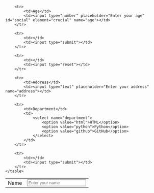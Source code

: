 <!DOCTYPE html>
<html lang="en">
<head>
    <meta charset="UTF-8">
    <meta name="viewport" content="width=device-width, initial-scale=1.0">
    <title>Form Example</title>
</head>
<body>

<form>
    <table>
        <tr>
            <td>Name</td>
            <td><input type="text" placeholder="Enter your name" name="namewer" id="ww" element="asdf" tag="dfg"></td>
        </tr>
    
        <tr>
            <td>Age</td>
            <td><input type="number" placeholder="Enter your age" id="social" element="crucial" name="age"></td>
        </tr>
    
        <tr>
            <td></td>
            <td><input type="submit"></td>
        </tr>
    
        <tr>
            <td></td>
            <td><input type="reset"></td>
        </tr>
    
        <tr>
            <td>Address</td>
            <td><input type="text" placeholder="Enter your address" name="address"></td>
        </tr>
    
        <tr>
            <td>Department</td>
            <td>
                <select name="department">
                    <option value="html">HTML</option>
                    <option value="python">Python</option>
                    <option value="github">GitHub</option>
                </select>
            </td>
        </tr>
    
        <tr>
            <td></td>
            <td><input type="submit"></td>
        </tr>
    </table>
</form>

</body>
</html>
